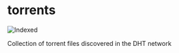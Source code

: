 torrents 
========
![Indexed](https://img.shields.io/badge/indexed-244508-blue)

Collection of torrent files discovered in the DHT network
